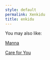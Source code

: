 ```yaml
---
style: default
permalink: Xenkidu
title: enkidu
---
```

You may also like:

[Manna](http://scp-wiki.net/manna)

[Care for You](http://scp-wiki.net/care-for-you)
